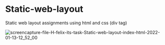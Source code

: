 # Static-web-layout
Static web layout assignments using html and css (div tag)

![screencapture-file-H-felix-its-task-Static-web-layout-index-html-2022-01-13-12_52_00](https://user-images.githubusercontent.com/58651025/149284660-1575b79b-5e14-498e-8add-61f3a3661fb5.png)
